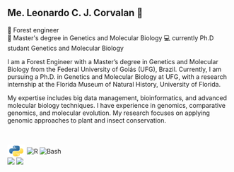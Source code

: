## Me. Leonardo C. J. Corvalan 🧬

🌳 Forest engineer\
🧬 Master's degree in Genetics and Molecular Biology
💻 currently Ph.D studant Genetics and Molecular Biology

I am a Forest Engineer with a Master’s degree in Genetics and Molecular Biology from the Federal University of Goiás (UFG), Brazil. Currently, I am pursuing a Ph.D. in Genetics and Molecular Biology at UFG, with a research internship at the Florida Museum of Natural History, University of Florida.

My expertise includes big data management, bioinformatics, and advanced molecular biology techniques. I have experience in genomics, comparative genomics, and molecular evolution. My research focuses on applying genomic approaches to plant and insect conservation.

##
<div style="display: inline_block"><br>
  <img align="center" alt="Python" height="30" width="40" src="https://raw.githubusercontent.com/devicons/devicon/master/icons/python/python-original.svg">
  <img align="center" alt="R" height="30" width="40" src="https://cdn.jsdelivr.net/gh/devicons/devicon@latest/icons/r/r-original.svg">
  <img align="center" alt="Bash" height="30" width="40" src="https://cdn.jsdelivr.net/gh/devicons/devicon@latest/icons/bash/bash-plain.svg">
</div>
<div> 
  <a href = "mailto:lcjcorvalan@gmail.com"><img src="https://img.shields.io/badge/-Gmail-%23333?style=for-the-badge&logo=gmail&logoColor=white" target="_blank"></a>
  <a href="https://www.linkedin.com/in/leonardocorvalan/" target="_blank"><img src="https://img.shields.io/badge/-LinkedIn-%230077B5?style=for-the-badge&logo=linkedin&logoColor=white" target="_blank"></a> 
    
  ##
 


<!--
**lcjcorvalan/lcjcorvalan** is a ✨ _special_ ✨ repository because its `README.md` (this file) appears on your GitHub profile.

Here are some ideas to get you started:

- 🔭 I’m currently working on ...
- 🌱 I’m currently learning ...
- 👯 I’m looking to collaborate on ...
- 🤔 I’m looking for help with ...
- 💬 Ask me about ...
- 📫 How to reach me: ...
- 😄 Pronouns: ...
- ⚡ Fun fact: ...
-->
